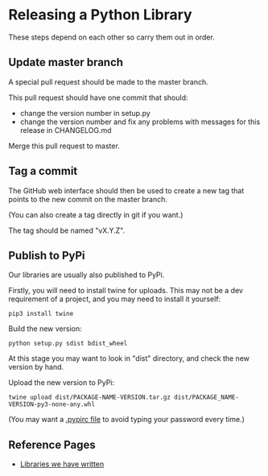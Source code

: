 # Releasing a Python Library

These steps depend on each other so carry them out in order.

## Update master branch

A special pull request should be made to the master branch.

This pull request should have one commit that should:

  *  change the version number in setup.py
  *  change the version number and fix any problems with messages for this release in CHANGELOG.md

Merge this pull request to master.

## Tag a commit

The GitHub web interface should then be used to create a new tag that points to the new commit on the master branch.

(You can also create a tag directly in git if you want.)

The tag should be named "vX.Y.Z".

## Publish to PyPi

Our libraries are usually also published to PyPi.

Firstly, you will need to install twine for uploads. This may not be a dev requirement of a project, and you may need to install it yourself:

    pip3 install twine

Build the new version:

    python setup.py sdist bdist_wheel
    
At this stage you may want to look in "dist" directory, and check the new version by hand.

Upload the new version to PyPi:

    twine upload dist/PACKAGE-NAME-VERSION.tar.gz dist/PACKAGE_NAME-VERSION-py3-none-any.whl

(You may want a [.pypirc file](https://docs.python.org/3.6/distutils/packageindex.html#pypirc) to avoid typing your password every time.)


## Reference Pages

* [Libraries we have written](/reference/python/libraries-we-have-written-libs.md)
